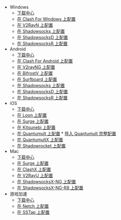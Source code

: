 * Windows
	* [下载中心](Windows/download.md)
	* [在 Clash For Windows 上配置](Windows/cfw.md)
  	* [在 V2RayN 上配置](Windows/V2RayN.md)
  	* [在 Shadowsocks 上配置](Windows/Shadowsocks.md)
  	* [在 ShadowsocksD 上配置](Windows/ShadowsocksD.md)
  	* [在 ShadowsocksR 上配置](Windows/ShadowsocksR.md)
* Android
	* [下载中心](Android/download.md)
	* [在 Clash For Android 上配置](Android/cfa.md)
	* [在 V2rayNG 上配置](Android/V2RayNG.md)
  	* [在 BifrostV 上配置](Android/BifrostV.md)
  	* [在 Surfboard 上配置](Android/Surfboard.md)
  	* [在 Shadowsocks 上配置](Android/Shadowsocks.md)
  	* [在 ShadowsocksD 上配置](Android/ShadowsocksD.md)
  	* [在 ShadowsocksR 上配置](Android/ShadowsocksR.md)
* iOS
	* [下载中心](iOS/download.md)
	* [在 Loon 上配置](iOS/Loon.md)
  	* [在 Surge 上配置](iOS/Surge.md)
  	* [在 Kitsunebi 上配置](iOS/Kitsunebi.md)
  	* [在 Quantumult 上配置](iOS/Quantumult_sub.md)
    		* [导入 Quantumult 完整配置](iOS/Quantumult_conf.md)
  	* [在 QuantumultX 上配置](iOS/QuantumultX.md)
  	* [在 Shadowrocket 上配置](iOS/Shadowrocket.md)
* Mac
	* [下载中心](Mac/download.md)
	* [在 Surge 上配置](Mac/Surge.md)
  	* [在 ClashX 上配置](Mac/ClashX.md)
  	* [在 V2RayU 上配置](Mac/V2RayU.md)
  	* [在 ShadowsocksX-NG 上配置](Mac/ShadowsocksX-NG.md)
  	* [在 ShadowsocksX-NG-R8 上配置](Mac/ShadowsocksX-NG-R8.md)
* 游戏加速
	* [下载中心](GamesSpeeder/download.md)
  	* [在 Netch 上配置](Windows/Netch.md)
  	* [在 SSTap 上配置](Windows/SSTap.md)
